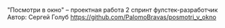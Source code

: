 "Посмотри в окно" – проектная работа 2 спринт фулстек-разработчик
Автор: Сергей Голуб
https://github.com/PalomoBravas/posmotri_v_okno
